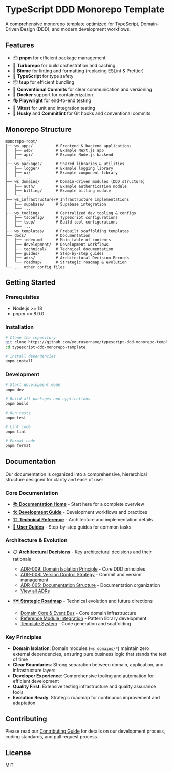 # TypeScript DDD Monorepo Template

A comprehensive monorepo template optimized for TypeScript, Domain-Driven Design (DDD), and modern development workflows.

## Features

- 📦 **pnpm** for efficient package management
- 🔄 **Turborepo** for build orchestration and caching
- 🧹 **Biome** for linting and formatting (replacing ESLint & Prettier)
- 📘 **TypeScript** for type safety
- 📦 **tsup** for efficient bundling
- 🤝 **Conventional Commits** for clear communication and versioning
- 🐳 **Docker** support for containerization
- 🎭 **Playwright** for end-to-end testing
- 🧪 **Vitest** for unit and integration testing
- 👮 **Husky** and **Commitlint** for Git hooks and conventional commits

## Monorepo Structure

```
monorepo-root/
├── ws_apps/          # Frontend & backend applications
│   ├── web/          # Example Next.js app
│   ├── api/          # Example Node.js backend
│   └── ...          
├── ws_packages/      # Shared libraries & utilities
│   ├── logger/       # Example logging library
│   ├── ui/           # Example component library
│   └── ...          
├── ws_domains/       # Domain-driven modules (DDD structure)
│   ├── auth/         # Example authentication module
│   ├── billing/      # Example billing module
│   └── ...
├── ws_infrastructure/# Infrastructure implementations
│   ├── supabase/     # Supabase integration
│   └── ...
├── ws_tooling/       # Centralized dev tooling & configs
│   ├── tsconfig/     # TypeScript configurations
│   ├── tsup/         # Build tool configurations
│   └── ...
├── ws_templates/     # Prebuilt scaffolding templates
├── docs/             # Documentation
│   ├── index.md      # Main table of contents
│   ├── development/  # Development workflows
│   ├── technical/    # Technical documentation
│   ├── guides/       # Step-by-step guides
│   ├── adrs/         # Architectural Decision Records
│   └── roadmap/      # Strategic roadmap & evolution
└── ... other config files
```

## Getting Started

### Prerequisites

- Node.js >= 18
- pnpm >= 8.0.0

### Installation

```bash
# Clone the repository
git clone https://github.com/yourusername/typescript-ddd-monorepo-template.git
cd typescript-ddd-monorepo-template

# Install dependencies
pnpm install
```

### Development

```bash
# Start development mode
pnpm dev

# Build all packages and applications
pnpm build

# Run tests
pnpm test

# Lint code
pnpm lint

# Format code
pnpm format
```

## Documentation

Our documentation is organized into a comprehensive, hierarchical structure designed for clarity and ease of use:

### Core Documentation

- [📚 **Documentation Home**](./docs/index.md) - Start here for a complete overview
- [🛠️ **Development Guide**](./docs/development/index.md) - Development workflows and practices
- [🏗️ **Technical Reference**](./docs/technical/index.md) - Architecture and implementation details
- [📖 **User Guides**](./docs/guides/index.md) - Step-by-step guides for common tasks

### Architecture & Evolution

- [📋 **Architectural Decisions**](./docs/adrs/index.md) - Key architectural decisions and their rationale
  - [ADR-009: Domain Isolation Principle](./docs/adrs/009-domain-isolation-principle.md) - Core DDD principles
  - [ADR-008: Version Control Strategy](./docs/adrs/008-version-control-and-commit-strategy.md) - Commit and version management
  - [ADR-005: Documentation Structure](./docs/adrs/005-documentation-structure.md) - Documentation organization
  - [View all ADRs](./docs/adrs/index.md)

- [🗺️ **Strategic Roadmap**](./docs/roadmap/README.md) - Technical evolution and future directions
  - [Domain Core & Event Bus](./docs/roadmap/infrastructure/001-domain-core-and-event-bus.md) - Core domain infrastructure
  - [Reference Module Integration](./docs/roadmap/infrastructure/002-reference-modules-integration.md) - Pattern library development
  - [Template System](./docs/roadmap/tooling/001-handlebars-template-system.md) - Code generation and scaffolding

### Key Principles

- **Domain Isolation**: Domain modules (`ws_domains/*`) maintain zero external dependencies, ensuring pure business logic that stands the test of time
- **Clear Boundaries**: Strong separation between domain, application, and infrastructure layers
- **Developer Experience**: Comprehensive tooling and automation for efficient development
- **Quality First**: Extensive testing infrastructure and quality assurance tools
- **Evolution Ready**: Strategic roadmap for continuous improvement and adaptation

## Contributing

Please read our [Contributing Guide](./docs/development/contributing.md) for details on our development process, coding standards, and pull request process.

## License

MIT
